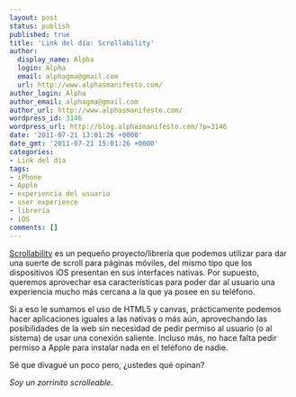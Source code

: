 ```yaml
---
layout: post
status: publish
published: true
title: 'Link del día: Scrollability'
author:
  display_name: Alpha
  login: Alpha
  email: alphagma@gmail.com
  url: http://www.alphasmanifesto.com/
author_login: Alpha
author_email: alphagma@gmail.com
author_url: http://www.alphasmanifesto.com/
wordpress_id: 3146
wordpress_url: http://blog.alphasmanifesto.com/?p=3146
date: '2011-07-21 13:01:26 +0000'
date_gmt: '2011-07-21 15:01:26 +0000'
categories:
- Link del día
tags:
- iPhone
- Apple
- experiencia del usuario
- user experience
- librería
- iOS
comments: []
---
```


<a href="http://joehewitt.github.com/scrollability/">Scrollability</a> es un pequeño proyecto/librería que podemos utilizar para dar una suerte de scroll para páginas móviles, del mismo tipo que los dispositivos iOS presentan en sus interfaces nativas. Por supuesto, queremos aprovechar esa características para poder dar al usuario una experiencia mucho más cercana a la que ya posee en su teléfono.

Si a eso le sumamos el uso de HTML5 y canvas, prácticamente podemos hacer aplicaciones iguales a las nativas o más aún, aprovechando las posibilidades de la web sin necesidad de pedir permiso al usuario (o al sistema) de usar una conexión saliente. Incluso más, no hace falta pedir permiso a Apple para instalar nada en el teléfono de nadie.

Sé que divagué un poco pero,  ¿ustedes qué opinan?

_Soy un zorrinito scrolleable._
